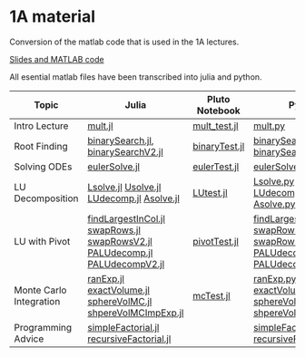 # 1A material

Conversion of the matlab code that is used in the 1A lectures.

[Slides and MATLAB code](https://www.maths.cam.ac.uk/undergrad/catam/part-ia-lectures)

All esential matlab files have been transcribed into julia and python.


Topic | Julia | Pluto Notebook | Python
--- | --- | --- | ---
Intro Lecture | [mult.jl](https://sje30.github.io/catam-julia/1a/Matrix%20Multiplication/mult.jl) | [mult_test.jl](https://sje30.github.io/catam-julia/1a/Matrix%20Multiplication/mult_test.jl) | [mult.py](https://sje30.github.io/catam-julia/1a/Matrix%20Multiplication/mult.py)
Root Finding | [binarySearch.jl](https://sje30.github.io/catam-julia/1a/Root%20Finding/binarySearch.jl), [binarySearchV2.jl](https://sje30.github.io/catam-julia/1a/Root%20Finding/binarySearchV2.jl) | [binaryTest.jl](https://sje30.github.io/catam-julia/1a/Root%20Finding/binaryTest.jl) | [binarySearch.py](https://sje30.github.io/catam-julia/1a/Root%20Finding/binarySearch.py) [binarySearchV2.py](https://sje30.github.io/catam-julia/1a/Root%20Finding/binarySearchV2.py)
Solving ODEs | [eulerSolve.jl](https://sje30.github.io/catam-julia/1a/Euler%20Method/eulerSolve.jl) | [eulerTest.jl](https://sje30.github.io/catam-julia/1a/Euler%20Method/eulerTest.jl) | [eulerSolve.py](https://sje30.github.io/catam-julia/1a/Euler%20Method/eulerSolve.py)
LU Decomposition | [Lsolve.jl](https://sje30.github.io/catam-julia/1a/LU%20Decomposition/Lsolve.jl) [Usolve.jl](https://sje30.github.io/catam-julia/1a/LU%20Decomposition/Usolve.jl) [LUdecomp.jl](https://sje30.github.io/catam-julia/1a/LU%20Decomposition/LUdecomp.jl) [Asolve.jl](https://sje30.github.io/catam-julia/1a/LU%20Decomposition/Asolve.jl) | [LUtest.jl](https://sje30.github.io/catam-julia/1a/LU%20Decomposition/LUtest.jl) | [Lsolve.py](https://sje30.github.io/catam-julia/1a/LU%20Decomposition/Lsolve.py) [Usolve.py](https://sje30.github.io/catam-julia/1a/LU%20Decomposition/Usolve.py) [LUdecomp.py](https://sje30.github.io/catam-julia/1a/LU%20Decomposition/LUdecomp.py) [Asolve.py](https://sje30.github.io/catam-julia/1a/LU%20Decomposition/Asolve.py)
LU with Pivot | [findLargestInCol.jl](https://sje30.github.io/catam-julia/1a/LU%20with%20pivot/findLargestInCol.jl) [swapRows.jl](https://sje30.github.io/catam-julia/1a/LU%20with%20pivot/swapRows.jl) [swapRowsV2.jl](https://sje30.github.io/catam-julia/1a/LU%20with%20pivot/swapRowsV2.jl) [PALUdecomp.jl](https://sje30.github.io/catam-julia/1a/LU%20with%20pivot/PALUdecomp.jl) [PALUdecompV2.jl](https://sje30.github.io/catam-julia/1a/LU%20with%20pivot/PALUdecompV2.jl) | [pivotTest.jl](https://sje30.github.io/catam-julia/1a/LU%20with%20pivot/pivotTest.jl) | [findLargestInCol.py](https://sje30.github.io/catam-julia/1a/LU%20with%20pivot/findLargestInCol.py) [swapRows.py](https://sje30.github.io/catam-julia/1a/LU%20with%20pivot/swapRows.py) [swapRowsV2.py](https://sje30.github.io/catam-julia/1a/LU%20with%20pivot/swapRowsV2.py) [PALUdecomp.py](https://sje30.github.io/catam-julia/1a/LU%20with%20pivot/PALUdecomp.py) [PALUdecompV2.py](https://sje30.github.io/catam-julia/1a/LU%20with%20pivot/PALUdecompV2.py)
Monte Carlo Integration | [ranExp.jl](https://sje30.github.io/catam-julia/1a/Monte%20Carlo%20integration/randExp.jl) [exactVolume.jl](https://sje30.github.io/catam-julia/1a/Monte%20Carlo%20integration/exactVolume.jl) [sphereVolMC.jl](https://sje30.github.io/catam-julia/1a/Monte%20Carlo%20integration/sphereVolMC.jl) [shpereVolMCImpExp.jl](https://sje30.github.io/catam-julia/1a/Monte%20Carlo%20integration/sphereVolMCImpExp.jl) | [mcTest.jl](https://sje30.github.io/catam-julia/1a/Monte%20Carlo%20integration/mcTest.jl) | [ranExp.py](https://sje30.github.io/catam-julia/1a/Monte%20Carlo%20integration/randExp.py) [exactVolume.py](https://sje30.github.io/catam-julia/1a/Monte%20Carlo%20integration/exactVolume.py) [sphereVolMC.py](https://sje30.github.io/catam-julia/1a/Monte%20Carlo%20integration/sphereVolMC.py) [shpereVolMCImpExp.py](https://sje30.github.io/catam-julia/1a/Monte%20Carlo%20integration/sphereVolMCImpExp.py)
Programming Advice | [simpleFactorial.jl](https://sje30.github.io/catam-julia/1a/Factorial/simpleFactorial.jl) [recursiveFactorial.jl](https://sje30.github.io/catam-julia/1a/Factorial/recursiveFactorial.jl) | | [simpleFactorial.py](https://sje30.github.io/catam-julia/1a/Factorial/simpleFactorial.py) [recursiveFactorial.py](https://sje30.github.io/catam-julia/1a/Factorial/recursiveFactorial.py)